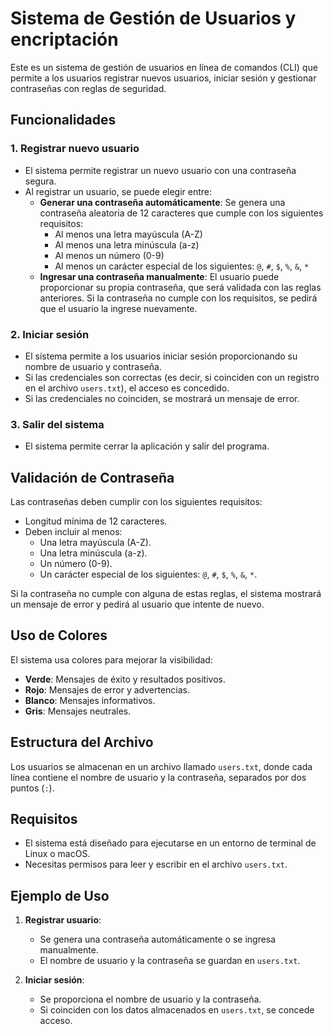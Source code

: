 # **Sistema de Gestión de Usuarios y encriptación**

Este es un sistema de gestión de usuarios en línea de comandos (CLI) que permite a los usuarios registrar nuevos usuarios, iniciar sesión y gestionar contraseñas con reglas de seguridad.

## Funcionalidades

### 1. **Registrar nuevo usuario**
   - El sistema permite registrar un nuevo usuario con una contraseña segura.
   - Al registrar un usuario, se puede elegir entre:
     - **Generar una contraseña automáticamente**: Se genera una contraseña aleatoria de 12 caracteres que cumple con los siguientes requisitos:
       - Al menos una letra mayúscula (A-Z)
       - Al menos una letra minúscula (a-z)
       - Al menos un número (0-9)
       - Al menos un carácter especial de los siguientes: `@`, `#`, `$`, `%`, `&`, `*`
     - **Ingresar una contraseña manualmente**: El usuario puede proporcionar su propia contraseña, que será validada con las reglas anteriores. Si la contraseña no cumple con los requisitos, se pedirá que el usuario la ingrese nuevamente.

### 2. **Iniciar sesión**
   - El sistema permite a los usuarios iniciar sesión proporcionando su nombre de usuario y contraseña.
   - Si las credenciales son correctas (es decir, si coinciden con un registro en el archivo `users.txt`), el acceso es concedido.
   - Si las credenciales no coinciden, se mostrará un mensaje de error.

### 3. **Salir del sistema**
   - El sistema permite cerrar la aplicación y salir del programa.

## Validación de Contraseña
Las contraseñas deben cumplir con los siguientes requisitos:
- Longitud mínima de 12 caracteres.
- Deben incluir al menos:
  - Una letra mayúscula (A-Z).
  - Una letra minúscula (a-z).
  - Un número (0-9).
  - Un carácter especial de los siguientes: `@`, `#`, `$`, `%`, `&`, `*`.

Si la contraseña no cumple con alguna de estas reglas, el sistema mostrará un mensaje de error y pedirá al usuario que intente de nuevo.

## Uso de Colores
El sistema usa colores para mejorar la visibilidad:
- **Verde**: Mensajes de éxito y resultados positivos.
- **Rojo**: Mensajes de error y advertencias.
- **Blanco**: Mensajes informativos.
- **Gris**: Mensajes neutrales.

## Estructura del Archivo
Los usuarios se almacenan en un archivo llamado `users.txt`, donde cada línea contiene el nombre de usuario y la contraseña, separados por dos puntos (`:`).

## Requisitos
- El sistema está diseñado para ejecutarse en un entorno de terminal de Linux o macOS.
- Necesitas permisos para leer y escribir en el archivo `users.txt`.

## Ejemplo de Uso

1. **Registrar usuario**:
   - Se genera una contraseña automáticamente o se ingresa manualmente.
   - El nombre de usuario y la contraseña se guardan en `users.txt`.

2. **Iniciar sesión**:
   - Se proporciona el nombre de usuario y la contraseña.
   - Si coinciden con los datos almacenados en `users.txt`, se concede acceso.


